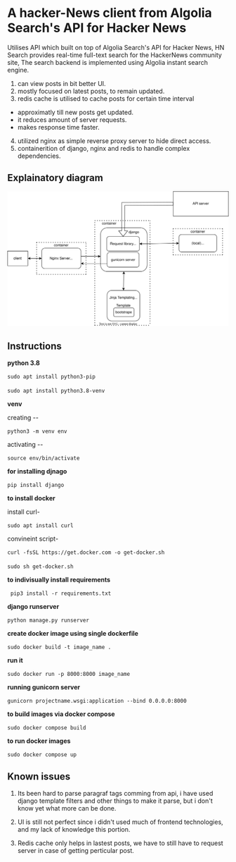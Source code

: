 # A hacker-News client from Algolia Search's API for Hacker News

Utilises API which built on top of Algolia Search's API for Hacker News,
HN Search provides real-time full-text search for the HackerNews community site,
The search backend is implemented using Algolia instant search engine.

1. can view posts in bit better UI.
2. mostly focused on latest posts, to remain updated.
3. redis cache is utilised to cache posts for certain time interval 
- approximatly till new posts get updated.
- it reduces amount of server requests.
- makes response time faster.
4. utilized nginx as simple reverse proxy server to hide direct access.
5. containerition of django, nginx and redis to handle complex dependencies.

## Explainatory diagram

![Diagram.svg](./Diagram.svg)

## Instructions 

**python 3.8**
```
sudo apt install python3-pip

sudo apt install python3.8-venv
```
**venv**

creating --
```
python3 -m venv env
```
activating --
```
source env/bin/activate
```
**for installing djnago**
```
pip install django
```
**to install docker**

install curl-
```
sudo apt install curl
```
convineint script-
```
curl -fsSL https://get.docker.com -o get-docker.sh

sudo sh get-docker.sh
```
**to indivisually  install requirements**
```
 pip3 install -r requirements.txt
```
**django runserver**
```
python manage.py runserver
```
**create docker image using single dockerfile**
```
sudo docker build -t image_name .
```
**run it**
```
sudo docker run -p 8000:8000 image_name
```
**running gunicorn server**
```
gunicorn projectname.wsgi:application --bind 0.0.0.0:8000 
```
**to build images via docker compose**
```
sudo docker compose build
```
**to run docker images**
```
sudo docker compose up
```

## Known issues
1. Its been hard to parse paragraf tags comming from api, i have used django 
template filters and other things to make it parse, but i don't know yet
what more can be done.

2. UI is still not perfect since i didn't used much of frontend technologies,
and my lack of knowledge this portion.

3. Redis cache only helps in lastest posts, we have to still have to
request server in case of getting perticular post.